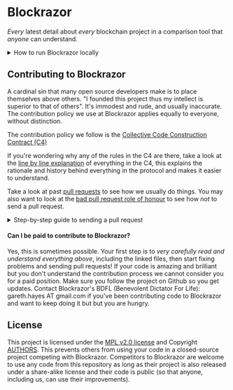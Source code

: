 # Blockrazor
_Every_ latest detail about _every_ blockchain project in a comparison tool that _anyone_ can understand.

<details>
  <summary>How to run Blockrazor locally</summary>
<p>

#### Install Meteor   
`curl https://install.meteor.com/ | sh`  

#### Clone repository    
`git clone https://github.com/Blockrazor/blockrazor.git`

Note: if you want to edit things and send a pull request you should _fork_ this project on Github first and clone _your_ fork instead of https://github.com/Blockrazor/blockrazor.git.

#### Install Dependencies
`meteor npm install --save core-js`   
`meteor npm install`   

#### Set environment variables for local usage
`export ROOT_URL=http://localhost:3000`    
`export HTTP_FORWARDED_COUNT=0`    

For blockrazor.org production server:   
`export ROOT_URL=https://blockrazor.org`
`export HTTP_FORWARDED_COUNT=1`

#### Run meteor
`meteor`   
(use `meteor --production` to minify everything and simulate production speeds

#### Insert the database if running locally (never for production)
While meteor is running, in a new shell from within the Blockrazor directory run:
`mongorestore -h 127.0.0.1 --port 3001 -d meteor dump/meteor`   
(You will need Mongo to be installed on your system).

If you already have the database but want to update it to the latest version, do a `meteor reset` before running the above.

#### Mongo errors   
If Mongo exists with status 1:
Quick fix: `export LC_ALL=C`   
Proper fix: something is wrong with your OS locales, good luck.

#### Meteor errors
If you do a `git pull` and Meteor doesn't start, the first thing to do is run `meteor npm install` as there may be package updates.

</p>
</details>    


## Contributing to Blockrazor    
A cardinal sin that many open source developers make is to place themselves above others. "I founded this project thus my intellect is superior to that of others". It's immodest and rude, and usually inaccurate. The contribution policy we use at Blockrazor applies equally to everyone, without distinction.    

The contribution policy we follow is the [Collective Code Construction Contract (C4)](/CONTRIBUTING.MD)    

If you're wondering why any of the rules in the C4 are there, take a look at the [line by line explanation](/DESCRIPTIVE_C4.MD) of everything in the C4, this explains the rationale and history behind everything in the protocol and makes it easier to understand.

Take a look at past [pull requests](https://github.com/Blockrazor/blockrazor/pulls?q=is%3Apr+is%3Aclosed) to see how we usually do things. You may also want to look at the [bad pull request role of honour](https://github.com/Blockrazor/blockrazor/pulls?utf8=✓&q=is%3Apr+label%3A"Bad+Pull+Request"+) to see how _not_ to send a pull request.    


<details>
  <summary>Step-by-step guide to sending a pull request</summary>
<p>

0. Read the [contribution protocol](/CONTRIBUTING.MD) and the [line by line explanation](/DESCRIPTIVE_C4.MD) of the protocol.    
1. Fork this github repository under your own github account.    
2. Clone _your_ fork locally on your development machine.   
3. Choose _one_ problem to solve. If you aren't solving a problem that's already in the issue tracker you should describe the problem there (and your idea of the solution) first to see if anyone else has something to say about it (maybe someone is already working on a solution, or maybe you're doing somthing wrong).

**If the issue is in the issue tracker, you should comment on the issue to say you're working on the solution so that other people don't work on the same thing.**    

4. Add the Blockrazor repository as an upstream source and pull any changes:    
```
@: git remote add upstream git://github.com/blockrazor/blockrazor //only needs to be done once
@: git checkout master //just to make sure you're on the correct branch
@: git pull upstream master //this grabs any code that has changed, you want to be working on the latest 'version'
@: git push //update your remote fork with the changes you just pulled from upstream master
```
5. Create a local branch on your machine `git checkout -b branch_name` (it's usually a good idea to call the branch something that describes the problem you are solving). _Never_ develop on the `master` branch, as the `master` branch is exclusively used to accept incoming changes from `upstream:master` and you'll run into problems if you try to use it for anything else.
6. Solve the problem in the absolute most simple and fastest possible way with the smallest number of changes humanly possible. Tell other people what you're doing by putting _very clear and descriptive comments in your code every 2-3 lines_.    
Add your name to the AUTHORS file so that you become a part owner of Blockrazor.    
7. Commit your changes to your own fork:
Before you commit changes, you should check if you are working on the latest version (again). Go to the github website and open _your_ fork of Blockrazor, it should say _This branch is even with Blockrazor:master._    
If **not**, you need to pull the latest changes from the upstream Blockrazor repository and replay your changes on top of the latest version:
```
@: git stash //save your work locally
@: git checkout master
@: git pull upstream master
@: git push
@: git checkout -b branch_name_stash
@: git stash pop //_replay_ your work on the new branch which is now fully up to date with the Blockrazor repository
```

Note: after running `git stash pop` you should run Meteor and look over your code again and check that everything still works as sometimes a file you worked on was changed in the meantime.

Now you can add your changes:   
```
@: git add changed_file.js //repeat for each file you changed
```

And then commit your changes:
```
@: git commit -m 'problem: <50 characters describing the problem //do not close the '', press ENTER two (2) times
>
>solution: short description of how you solved the problem.' //Now you can close the ''. Be sure to mention the issue number if there is one (e.g. #6)    
@: git push //this will send your changes to _your_ fork on Github
```    
8. Go to your fork on Github and select the branch you just worked on. Click "pull request" to send a pull request back to the Blockrazor repository.
9. Send the pull request.   

#### What happens after I send a pull request?    
If your pull request contains a correct patch (read the C4) a maintainer will merge it.    
If you want to work on another problem while you are waiting for it to merge simply repeat the above steps starting at:    
```
@: git checkout master
```

</p>
</details>    


#### Can I be paid to contribute to Blockrazor?
Yes, this is sometimes possible. Your first step is to _very carefully read and understand everything above_, including the linked files, then start fixing problems and sending pull requests! If your code is amazing and brilliant but you don't understand the contribution process we cannot consider you for a paid position. Make sure you follow the project on Github so you get updates. Contact Blockrazor's BDFL (Benevolent Dictator For Life): gareth.hayes AT gmail.com if you've been contributing code to Blockrazor and want to keep doing it but but you are hungry.

## License
This project is licensed under the [MPL v2.0 license](LICENSE) and Copyright [AUTHORS](AUTHORS). This prevents others from using your code in a closed-source project competing with Blockrazor. Competitors to Blockrazor are welcome to use any code from this repository as long as their project is also released under a share-alike license and their code is public (so that anyone, including us, can use their improvements).
